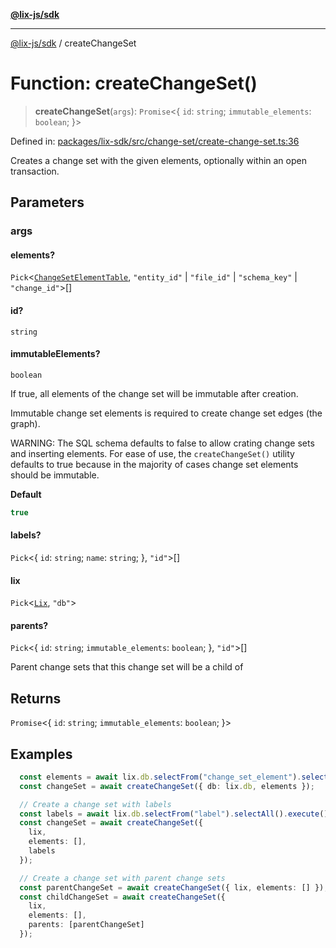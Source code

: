 [**@lix-js/sdk**](../README.md)

***

[@lix-js/sdk](../README.md) / createChangeSet

# Function: createChangeSet()

> **createChangeSet**(`args`): `Promise`\<\{ `id`: `string`; `immutable_elements`: `boolean`; \}\>

Defined in: [packages/lix-sdk/src/change-set/create-change-set.ts:36](https://github.com/opral/monorepo/blob/bc82d6c7272aa8ad8661dcf0fee644d9229ef5eb/packages/lix-sdk/src/change-set/create-change-set.ts#L36)

Creates a change set with the given elements, optionally within an open transaction.

## Parameters

### args

#### elements?

`Pick`\<[`ChangeSetElementTable`](../type-aliases/ChangeSetElementTable.md), `"entity_id"` \| `"file_id"` \| `"schema_key"` \| `"change_id"`\>[]

#### id?

`string`

#### immutableElements?

`boolean`

If true, all elements of the change set will be immutable after creation.

Immutable change set elements is required to create change set edges (the graph).

WARNING: The SQL schema defaults to false to allow crating change sets
and inserting elements. For ease of use, the `createChangeSet()` utility
defaults to true because in the majority of cases change set elements should be immutable.

**Default**

```ts
true
```

#### labels?

`Pick`\<\{ `id`: `string`; `name`: `string`; \}, `"id"`\>[]

#### lix

`Pick`\<[`Lix`](../type-aliases/Lix.md), `"db"`\>

#### parents?

`Pick`\<\{ `id`: `string`; `immutable_elements`: `boolean`; \}, `"id"`\>[]

Parent change sets that this change set will be a child of

## Returns

`Promise`\<\{ `id`: `string`; `immutable_elements`: `boolean`; \}\>

## Examples

```ts
  const elements = await lix.db.selectFrom("change_set_element").selectAll().execute();
  const changeSet = await createChangeSet({ db: lix.db, elements });
  ```

```ts
  // Create a change set with labels
  const labels = await lix.db.selectFrom("label").selectAll().execute();
  const changeSet = await createChangeSet({
    lix,
    elements: [],
    labels
  });
  ```

```ts
  // Create a change set with parent change sets
  const parentChangeSet = await createChangeSet({ lix, elements: [] });
  const childChangeSet = await createChangeSet({
    lix,
    elements: [],
    parents: [parentChangeSet]
  });
  ```
